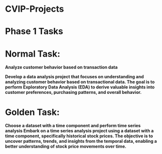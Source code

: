 # CVIP-Projects
# Phase 1 Tasks
# Normal Task:
<b>Analyze customer behavior based on transaction data

Develop a data analysis project that focuses on understanding and analyzing
customer behavior based on transactional data. The goal is to perform Exploratory
Data Analysis (EDA) to derive valuable insights into customer preferences,
purchasing patterns, and overall behavior.

# Golden Task:
Choose a dataset with a time component and perform
time series analysis
Embark on a time series analysis project using a dataset with a time
component, specifically historical stock prices. The objective is to uncover
patterns, trends, and insights from the temporal data, enabling a better
understanding of stock price movements over time.</b>
